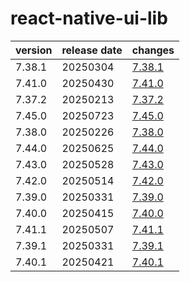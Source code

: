 # react-native-ui-lib	


|version|release date|changes|
|---|---|---|
|7.38.1|20250304|[7.38.1](./7.38.1-20250304.md)|
|7.41.0|20250430|[7.41.0](./7.41.0-20250430.md)|
|7.37.2|20250213|[7.37.2](./7.37.2-20250213.md)|
|7.45.0|20250723|[7.45.0](./7.45.0-20250723.md)|
|7.38.0|20250226|[7.38.0](./7.38.0-20250226.md)|
|7.44.0|20250625|[7.44.0](./7.44.0-20250625.md)|
|7.43.0|20250528|[7.43.0](./7.43.0-20250528.md)|
|7.42.0|20250514|[7.42.0](./7.42.0-20250514.md)|
|7.39.0|20250331|[7.39.0](./7.39.0-20250331.md)|
|7.40.0|20250415|[7.40.0](./7.40.0-20250415.md)|
|7.41.1|20250507|[7.41.1](./7.41.1-20250507.md)|
|7.39.1|20250331|[7.39.1](./7.39.1-20250331.md)|
|7.40.1|20250421|[7.40.1](./7.40.1-20250421.md)|

